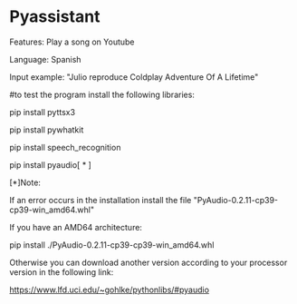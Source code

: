 # Pyassistant
Features: Play a song on Youtube

Language: Spanish

Input example: "Julio reproduce Coldplay Adventure Of A Lifetime"

#to test the program install the following libraries:

pip install pyttsx3

pip install pywhatkit

pip install speech_recognition

pip install pyaudio[ * ]


[*]Note:

If an error occurs in the installation install the file "PyAudio-0.2.11-cp39-cp39-win_amd64.whl"

If you have an AMD64 architecture:

pip install ./PyAudio-0.2.11-cp39-cp39-win_amd64.whl

Otherwise you can download another version according to your processor version in the following link:

https://www.lfd.uci.edu/~gohlke/pythonlibs/#pyaudio
